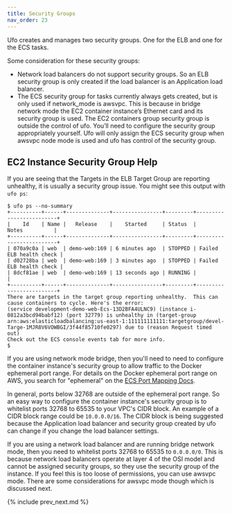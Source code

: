 ```yaml
---
title: Security Groups
nav_order: 23
---
```


Ufo creates and manages two security groups. One for the ELB and one for the ECS tasks.

Some consideration for these security groups:

* Network load balancers do not support security groups. So an ELB security group is only created if the load balancer is an Application load balancer.
* The ECS security group for tasks currently always gets created, but is only used if network_mode is awsvpc. This is because in bridge network mode the EC2 container instance’s Ethernet card and its security group is used. The EC2 containers group security group is outside the control of ufo. You’ll need to configure the security group appropriately yourself. Ufo will only assign the ECS security group when awsvpc node mode is used and ufo has control of the security group.

## EC2 Instance Security Group Help

If you are seeing that the Targets in the ELB Target Group are reporting unhealthy, it is usually a security group issue.  You might see this output with `ufo ps`:

    $ ufo ps --no-summary
    +----------+------+--------------+----------------+---------+-------------------------+
    |    Id    | Name |   Release    |    Started     | Status  |          Notes          |
    +----------+------+--------------+----------------+---------+-------------------------+
    | 070a9c0a | web  | demo-web:169 | 6 minutes ago  | STOPPED | Failed ELB health check |
    | d02728ba | web  | demo-web:169 | 3 minutes ago  | STOPPED | Failed ELB health check |
    | 8dcf81ae | web  | demo-web:169 | 13 seconds ago | RUNNING |                         |
    +----------+------+--------------+----------------+---------+-------------------------+
    There are targets in the target group reporting unhealthy.  This can cause containers to cycle. Here's the error:
    (service development-demo-web-Ecs-13D2BFA4ULNC9) (instance i-0812a3bcd94babf12) (port 32779) is unhealthy in (target-group arn:aws:elasticloadbalancing:us-east-1:111111111111:targetgroup/devel-Targe-1MJR8V6VOWBGI/3f44f85710fe0297) due to (reason Request timed out)
    Check out the ECS console events tab for more info.
    $

If you are using network mode bridge, then you'll need to need to configure the container instance's security group to allow traffic to the Docker ephemeral port range. For details on the Docker ephemeral port range on AWS, you search for "ephemeral" on the [ECS Port Mapping Docs](https://docs.aws.amazon.com/AmazonECS/latest/APIReference/API_PortMapping.html).

In general, ports below 32768 are outside of the ephemeral port range. So an easy way to configure the container instance's security group is to whitelist ports 32768 to 65535 to your VPC's CIDR block. An example of a CIDR block range could be `10.0.0.0/16`. The CIDR block is being suggested because the Application load balancer and security group created by ufo can change if you change the load balancer settings.

If you are using a network load balancer and are running bridge network mode, then you need to whitelist ports 32768 to 65535 to `0.0.0.0/0`.  This is because network load balancers operate at layer 4 of the OSI model and cannot be assigned security groups, so they use the security group of the instance.  If you feel this is too loose of permissions, you can use awsvpc mode. There are some considerations for awsvpc mode though which is discussed next.

{% include prev_next.md %}